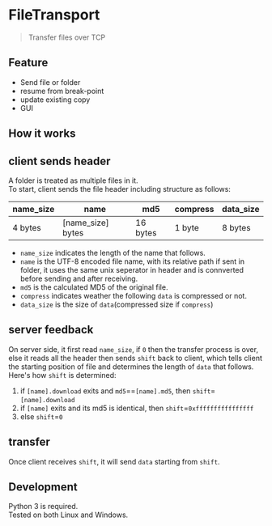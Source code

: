 # FileTransport

> Transfer files over TCP

## Feature

* Send file or folder
* resume from break-point
* update existing copy
* GUI

## How it works

## client sends header

A folder is treated as multiple files in it.  
To start, client sends the file header including structure as follows:  

| name_size | name              | md5      | compress | data_size |
|-----------|-------------------|----------|----------|-----------|
| 4 bytes   | [name_size] bytes | 16 bytes | 1 byte   | 8 bytes   |

* `name_size` indicates the length of the name that follows.
* `name` is the UTF-8 encoded file name, with its relative path if sent in folder, it uses the same unix seperator in header and is connverted before sending and after receiving.
* `md5` is the calculated MD5 of the original file.
* `compress` indicates weather the following `data` is compressed or not.
* `data_size` is the size of `data`(compressed size if `compress`)

## server feedback

On server side, it first read `name_size`, if `0` then the transfer process is over, else it reads all the header then sends `shift` back to client, which tells client the starting position of file and determines the length of `data` that follows.  
Here's how `shift` is determined:

1. if `[name].download` exits and `md5`==`[name].md5`, then `shift`=`[name].download`  
2. if `[name]` exits and its md5 is identical, then `shift`=`0xffffffffffffffff`
3. else `shift`=`0`

## transfer

Once client receives `shift`, it will send `data` starting from `shift`.

## Development
  
Python 3 is required.  
Tested on both Linux and Windows.
